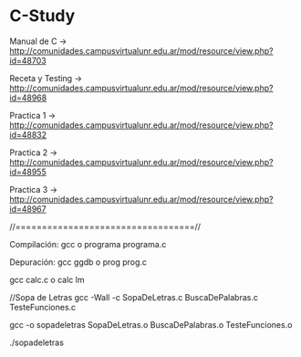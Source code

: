 # C-Study

Manual de C -> http://comunidades.campusvirtualunr.edu.ar/mod/resource/view.php?id=48703

Receta y Testing -> http://comunidades.campusvirtualunr.edu.ar/mod/resource/view.php?id=48968

Practica 1 -> http://comunidades.campusvirtualunr.edu.ar/mod/resource/view.php?id=48832

Practica 2 -> http://comunidades.campusvirtualunr.edu.ar/mod/resource/view.php?id=48955

Practica 3 -> http://comunidades.campusvirtualunr.edu.ar/mod/resource/view.php?id=48967

//==================================//

Compilación: gcc ­o programa programa.c

Depuración: gcc ­ggdb ­o prog prog.c

gcc calc.c ­o calc ­lm


//Sopa de Letras
gcc -Wall -c SopaDeLetras.c BuscaDePalabras.c TesteFunciones.c

gcc -o sopadeletras SopaDeLetras.o BuscaDePalabras.o TesteFunciones.o

./sopadeletras

